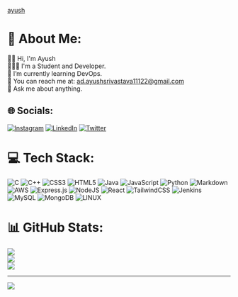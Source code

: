 [ayush](/bannerr.png)
# 💫 About Me:
👋🏻  Hi, I'm Ayush <br>👨🏻‍🎓 I'm a Student and Developer.<br>🌱 I’m currently learning DevOps.<br>🤝 You can reach me at: ad.ayushsrivastava11122@gmail.com<br>💬 Ask me about anything.<br>


## 🌐 Socials:
[![Instagram](https://img.shields.io/badge/Instagram-%23E4405F.svg?logo=Instagram&logoColor=white)](https://instagram.com/ayush_05_12) [![LinkedIn](https://img.shields.io/badge/LinkedIn-%230077B5.svg?logo=linkedin&logoColor=white)](https://linkedin.com/in/ayush-srivastava-198502219) [![Twitter](https://img.shields.io/badge/Twitter-%231DA1F2.svg?logo=Twitter&logoColor=white)](https://twitter.com/ayush_11122) 

# 💻 Tech Stack:
![C](https://img.shields.io/badge/c-%2300599C.svg?style=for-the-badge&logo=c&logoColor=white) ![C++](https://img.shields.io/badge/c++-%2300599C.svg?style=for-the-badge&logo=c%2B%2B&logoColor=white) ![CSS3](https://img.shields.io/badge/css3-%231572B6.svg?style=for-the-badge&logo=css3&logoColor=white) ![HTML5](https://img.shields.io/badge/html5-%23E34F26.svg?style=for-the-badge&logo=html5&logoColor=white) ![Java](https://img.shields.io/badge/java-%23ED8B00.svg?style=for-the-badge&logo=java&logoColor=white) ![JavaScript](https://img.shields.io/badge/javascript-%23323330.svg?style=for-the-badge&logo=javascript&logoColor=%23F7DF1E) ![Python](https://img.shields.io/badge/python-3670A0?style=for-the-badge&logo=python&logoColor=ffdd54) ![Markdown](https://img.shields.io/badge/markdown-%23000000.svg?style=for-the-badge&logo=markdown&logoColor=white) ![AWS](https://img.shields.io/badge/AWS-%23FF9900.svg?style=for-the-badge&logo=amazon-aws&logoColor=white) ![Express.js](https://img.shields.io/badge/express.js-%23404d59.svg?style=for-the-badge&logo=express&logoColor=%2361DAFB) ![NodeJS](https://img.shields.io/badge/node.js-6DA55F?style=for-the-badge&logo=node.js&logoColor=white) ![React](https://img.shields.io/badge/react-%2320232a.svg?style=for-the-badge&logo=react&logoColor=%2361DAFB) ![TailwindCSS](https://img.shields.io/badge/tailwindcss-%2338B2AC.svg?style=for-the-badge&logo=tailwind-css&logoColor=white) ![Jenkins](https://img.shields.io/badge/jenkins-%232C5263.svg?style=for-the-badge&logo=jenkins&logoColor=white) ![MySQL](https://img.shields.io/badge/mysql-%2300f.svg?style=for-the-badge&logo=mysql&logoColor=white) ![MongoDB](https://img.shields.io/badge/MongoDB-%234ea94b.svg?style=for-the-badge&logo=mongodb&logoColor=white) ![LINUX](https://img.shields.io/badge/Linux-FCC624?style=for-the-badge&logo=linux&logoColor=black)
# 📊 GitHub Stats:
![](https://github-readme-stats.vercel.app/api?username=ayush11122&theme=radical&hide_border=false&include_all_commits=false&count_private=false)<br/>
![](https://github-readme-streak-stats.herokuapp.com/?user=ayush11122&theme=radical&hide_border=false)<br/>
![](https://github-readme-stats.vercel.app/api/top-langs/?username=ayush11122&theme=radical&hide_border=false&include_all_commits=false&count_private=false&layout=compact)

---
[![](https://visitcount.itsvg.in/api?id=ayush11122&icon=0&color=0)](https://visitcount.itsvg.in)

<!-- Proudly created with GPRM ( https://gprm.itsvg.in ) -->